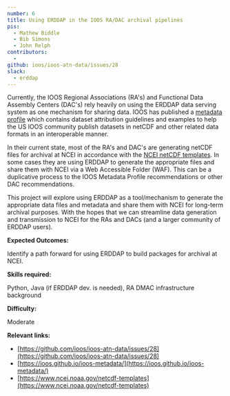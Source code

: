 ```yaml
---
number: 6
title: Using ERDDAP in the IOOS RA/DAC archival pipelines
pis:
  - Mathew Biddle
  - Bib Simons
  - John Relph
contributors:
  - 
github: ioos/ioos-atn-data/issues/28
slack:
  - erddap
---
```


Currently, the IOOS Regional Associations (RA's) and Functional Data Assembly Centers (DAC's) rely heavily on using the 
ERDDAP data serving system as one mechanism for sharing data. IOOS has published a [metadata profile](https://ioos.github.io/ioos-metadata/) 
which contains dataset attribution guidelines and examples to help the US IOOS community publish datasets in netCDF and 
other related data formats in an interoperable manner.

In their current state, most of the RA's and DAC's are generating netCDF files for archival at NCEI in accordance with 
the [NCEI netCDF templates](https://www.ncei.noaa.gov/netcdf-templates). In some cases they are using ERDDAP to generate 
the appropriate files and share them with NCEI via a Web Accessible Folder (WAF). This can be a duplicative process to 
the IOOS Metadata Profile recommendations or other DAC recommendations.

This project will explore using ERDDAP as a tool/mechanism to generate the appropriate data files and metadata and share 
them with NCEI for long-term archival purposes. With the hopes that we can streamline data generation and transmission 
to NCEI for the RAs and DACs (and a larger community of ERDDAP users).

**Expected Outcomes:**

Identify a path forward for using ERDDAP to build packages for archival at NCEI.

**Skills required:**

Python, Java (if ERDDAP dev. is needed), RA DMAC infrastructure background

**Difficulty:**

Moderate

**Relevant links:**

* [https://github.com/ioos/ioos-atn-data/issues/28](https://github.com/ioos/ioos-atn-data/issues/28)
* [https://ioos.github.io/ioos-metadata/](https://ioos.github.io/ioos-metadata/)
* [https://www.ncei.noaa.gov/netcdf-templates](https://www.ncei.noaa.gov/netcdf-templates)